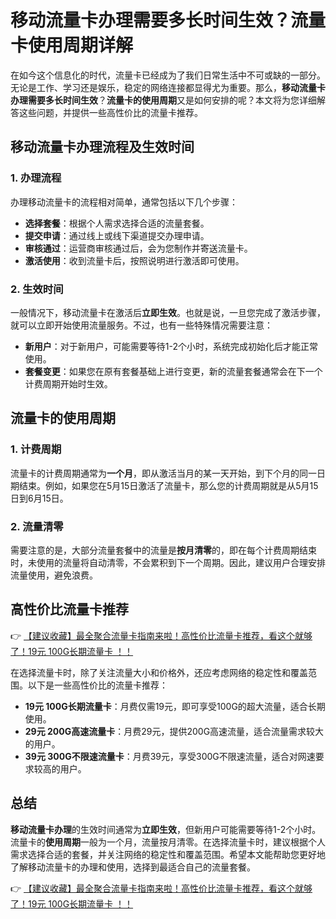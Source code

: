 # 移动流量卡办理需要多长时间生效？流量卡使用周期详解

在如今这个信息化的时代，流量卡已经成为了我们日常生活中不可或缺的一部分。无论是工作、学习还是娱乐，稳定的网络连接都显得尤为重要。那么，**移动流量卡办理需要多长时间生效**？**流量卡的使用周期**又是如何安排的呢？本文将为您详细解答这些问题，并提供一些高性价比的流量卡推荐。

## 移动流量卡办理流程及生效时间

### 1. 办理流程
办理移动流量卡的流程相对简单，通常包括以下几个步骤：
- **选择套餐**：根据个人需求选择合适的流量套餐。
- **提交申请**：通过线上或线下渠道提交办理申请。
- **审核通过**：运营商审核通过后，会为您制作并寄送流量卡。
- **激活使用**：收到流量卡后，按照说明进行激活即可使用。

### 2. 生效时间
一般情况下，移动流量卡在激活后**立即生效**。也就是说，一旦您完成了激活步骤，就可以立即开始使用流量服务。不过，也有一些特殊情况需要注意：
- **新用户**：对于新用户，可能需要等待1-2个小时，系统完成初始化后才能正常使用。
- **套餐变更**：如果您在原有套餐基础上进行变更，新的流量套餐通常会在下一个计费周期开始时生效。

## 流量卡的使用周期

### 1. 计费周期
流量卡的计费周期通常为**一个月**，即从激活当月的某一天开始，到下个月的同一日期结束。例如，如果您在5月15日激活了流量卡，那么您的计费周期就是从5月15日到6月15日。

### 2. 流量清零
需要注意的是，大部分流量套餐中的流量是**按月清零**的，即在每个计费周期结束时，未使用的流量将自动清零，不会累积到下一个周期。因此，建议用户合理安排流量使用，避免浪费。

## 高性价比流量卡推荐

👉 [【建议收藏】最全聚合流量卡指南来啦！高性价比流量卡推荐，看这个就够了！19元 100G长期流量卡 ！！](https://bit.ly/Liuliangka)

在选择流量卡时，除了关注流量大小和价格外，还应考虑网络的稳定性和覆盖范围。以下是一些高性价比的流量卡推荐：
- **19元 100G长期流量卡**：月费仅需19元，即可享受100G的超大流量，适合长期使用。
- **29元 200G高速流量卡**：月费29元，提供200G高速流量，适合流量需求较大的用户。
- **39元 300G不限速流量卡**：月费39元，享受300G不限速流量，适合对网速要求较高的用户。

## 总结

**移动流量卡办理**的生效时间通常为**立即生效**，但新用户可能需要等待1-2个小时。流量卡的**使用周期**一般为一个月，流量按月清零。在选择流量卡时，建议根据个人需求选择合适的套餐，并关注网络的稳定性和覆盖范围。希望本文能帮助您更好地了解移动流量卡的办理和使用，选择到最适合自己的流量套餐。

👉 [【建议收藏】最全聚合流量卡指南来啦！高性价比流量卡推荐，看这个就够了！19元 100G长期流量卡 ！！](https://bit.ly/Liuliangka)